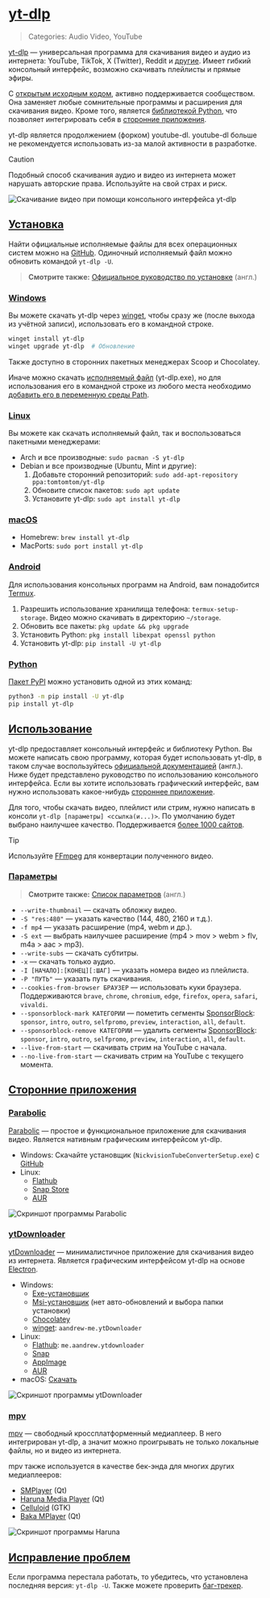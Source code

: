# [yt-dlp](#yt-dlp)
> Categories: Audio Video, YouTube

[yt-dlp](https://github.com/yt-dlp/yt-dlp#readme) — универсальная программа для
скачивания видео и аудио из интернета: YouTube, TikTok, X (Twitter), Reddit и
[другие](https://github.com/yt-dlp/yt-dlp/blob/master/supportedsites.md). Имеет
гибкий консольный интерфейс, возможно скачивать плейлисты и прямые эфиры.

С [открытым исходным кодом](https://github.com/yt-dlp/yt-dlp), активно
поддерживается сообществом. Она заменяет любые сомнительные программы и
расширения для скачивания видео. Кроме того, является
[библиотекой Python](https://pypi.org/project/yt-dlp), что позволяет
интегрировать себя в [сторонние приложения](#third-party-apps).

yt-dlp является продолжением (форком) youtube-dl. youtube-dl больше не
рекомендуется использовать из-за малой активности в разработке.

> [!caution]
> Подобный способ скачивания аудио и видео из интернета может нарушать
авторские права. Используйте на свой страх и риск.

![Скачивание видео при помощи консольного интерфейса yt-dlp](/media/yt_dlp.jpg)

## [Установка](#installation)

Найти официальные исполняемые файлы для всех операционных систем можно на
[GitHub](https://github.com/yt-dlp/yt-dlp/releases/latest). Одиночный
исполняемый файл можно обновить командой `yt-dlp -U`.

> **Смотрите также:**
[Официальное руководство по установке](https://github.com/yt-dlp/yt-dlp/wiki/Installation)
(англ.)

### [Windows](#windows)

Вы можете скачать yt-dlp через [winget](/wiki/winget), чтобы сразу же
(после выхода из учётной записи), использовать его в командной строке.

```powershell
winget install yt-dlp
winget upgrade yt-dlp  # Обновление
```

Также доступно в сторонних пакетных менеджерах Scoop и Chocolatey.

Иначе можно скачать
[исполняемый файл](https://github.com/yt-dlp/yt-dlp/releases/latest)
(yt-dlp.exe), но для использования его в командной строке из любого места
необходимо [добавить его в переменную среды Path](/wiki/cli#path).

### [Linux](#linux)

Вы можете как скачать исполняемый файл, так и воспользоваться пакетными
менеджерами:

- Arch и все производные: `sudo pacman -S yt-dlp`
- Debian и все производные (Ubuntu, Mint и другие):
    1. Добавьте сторонний репозиторий:
    `sudo add-apt-repository ppa:tomtomtom/yt-dlp`
    2. Обновите список пакетов: `sudo apt update`
    3. Установите yt-dlp: `sudo apt install yt-dlp`

### [macOS](#macos)

- Homebrew: `brew install yt-dlp`
- MacPorts: `sudo port install yt-dlp`

### [Android](#android)

Для использования консольных программ на Android, вам понадобится
[Termux](https://github.com/termux/termux-app/releases/latest).

1. Разрешить использование хранилища телефона: `termux-setup-storage`. Видео
можно скачивать в директорию `~/storage`.
2. Обновить все пакеты: `pkg update && pkg upgrade`
3. Установить Python: `pkg install libexpat openssl python`
4. Установить yt-dlp: `pip install -U yt-dlp`

### [Python](#python)

[Пакет PyPI](https://pypi.org/project/yt-dlp) можно установить одной из этих
команд:

```sh
python3 -m pip install -U yt-dlp
pip install yt-dlp
```

## [Использование](#usage)

yt-dlp предоставляет консольный интерфейс и библиотеку Python. Вы можете
написать свою программу, которая будет использовать yt-dlp, в таком случае
воспользуйтесь
[официальной документацией](https://github.com/yt-dlp/yt-dlp#embedding-yt-dlp)
(англ.). Ниже будет представлено руководство по использованию консольного
интерфейса. Если вы хотите использовать графический интерфейс, вам нужно
использовать какое-нибудь [стороннее приложение](#third-party-apps).

Для того, чтобы скачать видео, плейлист или стрим, нужно написать в консоли
`yt-dlp [параметры] <ссылка(и...)>`. По умолчанию будет выбрано наилучшее
качество. Поддерживается
[более 1000 сайтов](https://github.com/yt-dlp/yt-dlp/blob/master/supportedsites.md).

> [!tip]
Используйте [FFmpeg](/wiki/ffmpeg) для конвертации полученного видео.

### [Параметры](#parameters)

> **Смотрите также:**
[Список параметров](https://github.com/yt-dlp/yt-dlp#usage-and-options) (англ.)

- `--write-thumbnail` — скачать обложку видео.
- `-S "res:480"` — указать качество (144, 480, 2160 и т.д.).
- `-f mp4` — указать расширение (mp4, webm и др.).
- `-S ext` — выбрать наилучшее расширение
(mp4 > mov > webm > flv, m4a > aac > mp3).
- `--write-subs` — скачать субтитры.
- `-x` — скачать только аудио.
- `-I [НАЧАЛО]:[КОНЕЦ][:ШАГ]` — указать номера видео из плейлиста.
- `-P "ПУТЬ"` — указать путь скачивания.
- `--cookies-from-browser БРАУЗЕР` — использовать куки браузера. Поддерживаются
`brave`, `chrome`, `chromium`, `edge`, `firefox`, `opera`, `safari`, `vivaldi`.
- `--sponsorblock-mark КАТЕГОРИИ` — пометить сегменты
[SponsorBlock](/wiki/sponsorblock): `sponsor`, `intro`, `outro`,
`selfpromo`, `preview`, `interaction`, `all`, `default`.
- `--sponsorblock-remove КАТЕГОРИИ` — удалить сегменты
[SponsorBlock](/wiki/sponsorblock): `sponsor`, `intro`, `outro`,
`selfpromo`, `preview`, `interaction`, `all`, `default`.
- `--live-from-start` — скачивать стрим на YouTube с начала.
- `--no-live-from-start` — скачивать стрим на YouTube с текущего момента.

## [Сторонние приложения](#third-party-apps)

### [Parabolic](#parabolic)

[Parabolic](https://github.com/NickvisionApps/Parabolic) — простое и
функциональное приложение для скачивания видео. Является нативным графическим
интерфейсом yt-dlp.

- Windows: Скачайте установщик (`NickvisionTubeConverterSetup.exe`) с
[GitHub](https://github.com/NickvisionApps/Parabolic/releases/latest)
- Linux:
    - [Flathub](https://flathub.org/apps/details/org.nickvision.tubeconverter)
    - [Snap Store](https://snapcraft.io/tube-converter)
    - [AUR](https://aur.archlinux.org/packages/parabolic)

![Скриншот программы Parabolic](/media/yt_dlp_parabolic.png)

### [ytDownloader](#ytdownloader)

[ytDownloader](https://ytdn.netlify.app) — минималистичное приложение для
скачивания видео из интернета. Является графическим интерфейсом yt-dlp на основе
[Electron](/wiki/browsers#electron).

- Windows:
    - [Exe-установщик](https://github.com/aandrew-me/ytDownloader/releases/latest/download/YTDownloader_Win.exe)
    - [Msi-установщик](https://github.com/aandrew-me/ytDownloader/releases/latest/download/YTDownloader_Win.msi)
    (нет авто-обновлений и выбора папки установки)
    - [Chocolatey](https://community.chocolatey.org/packages/ytdownloader)
    - [winget](/wiki/winget): `aandrew-me.ytDownloader`
- Linux:
    - [Flathub](https://flathub.org/apps/details/me.aandrew.ytdownloader):
    `me.aandrew.ytdownloader`
    - [Snap](https://snapcraft.io/ytdownloader)
    - [AppImage](https://github.com/aandrew-me/ytDownloader/releases/latest/download/YTDownloader_Linux.AppImage)
    - [AUR](https://aur.archlinux.org/packages/ytdownloader-gui)
- macOS: [Скачать](https://github.com/aandrew-me/ytDownloader/releases/latest/download/YTDownloader_Mac.dmg)

![Скриншот программы ytDownloader](/media/yt_dlp_ytdownloader.png)

### [mpv](#mpv)

[mpv](https://mpv.io) — свободный кроссплатформенный медиаплеер. В него
интегрирован yt-dlp, а значит можно проигрывать не только локальные файлы, но и
видео из интернета.

mpv также используется в качестве бек-энда для многих других медиаплееров:

- [SMPlayer](https://www.smplayer.info) (Qt)
- [Haruna Media Player](https://haruna.kde.org) (Qt)
- [Celluloid](https://celluloid-player.github.io) (GTK)
- [Baka MPlayer](https://github.com/u8sand/Baka-MPlayer) (Qt)

![Скриншот программы Haruna](/media/yt_dlp_haruna.jpg)

## [Исправление проблем](#troubleshooting)

Если программа перестала работать, то убедитесь, что установлена последняя
версия: `yt-dlp -U`. Также можете проверить
[баг-трекер](https://github.com/yt-dlp/yt-dlp/issues).
